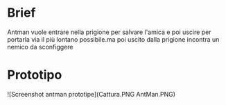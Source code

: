 # Brief
Antman vuole entrare nella prigione per salvare l'amica e poi uscire per portarla via il più lontano possibile.ma poi uscito dalla prigione incontra un nemico da sconfiggere
# Prototipo
![Screenshot antman prototipe](Cattura.PNG AntMan.PNG)
